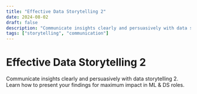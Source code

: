 ```yaml
---
title: "Effective Data Storytelling 2"
date: 2024-08-02
draft: false
description: "Communicate insights clearly and persuasively with data storytelling."
tags: ["storytelling", "communication"]
---
```


# Effective Data Storytelling 2

Communicate insights clearly and persuasively with data storytelling 2.  
Learn how to present your findings for maximum impact in ML & DS roles.